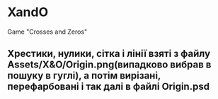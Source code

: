 # XandO
Game "Crosses and Zeros"

## Хрестики, нулики, сітка і лінії взяті з файлу Assets/X&O/Origin.png(випадково вибрав в пошуку в гуглі), а потім вирізані, перефарбовані і так далі в файлі Origin.psd

